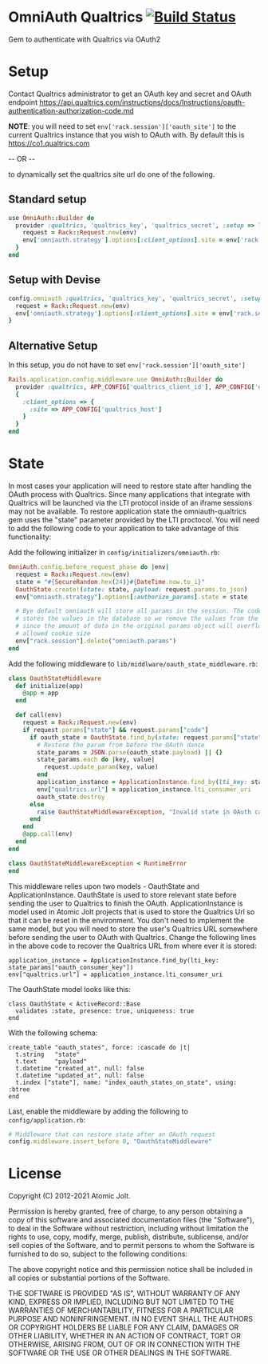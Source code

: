 # OmniAuth Qualtrics [![Build Status](https://travis-ci.org/atomicjolt/omniauth-qualtrics.svg?branch=master)](https://travis-ci.org/atomicjolt/omniauth-qualtrics)
Gem to authenticate with Qualtrics via OAuth2

# Setup
Contact Qualtrics administrator to get an OAuth key and secret and OAuth endpoint
https://api.qualtrics.com/instructions/docs/Instructions/oauth-authentication-authorization-code.md


**NOTE**: you will need to set `env['rack.session']['oauth_site']` to the current
Qualtrics instance that you wish to OAuth with. By default this is https://co1.qualtrics.com

-- OR --

to dynamically set the qualtrics site url do one of the following.

## Standard setup

```ruby
use OmniAuth::Builder do
  provider :qualtrics, 'qualtrics_key', 'qualtrics_secret', :setup => lambda{|env|
    request = Rack::Request.new(env)
    env['omniauth.strategy'].options[:client_options].site = env['rack.session']['oauth_site']
  }
end
```

## Setup with Devise

```ruby
config.omniauth :qualtrics, 'qualtrics_key', 'qualtrics_secret', :setup => lambda{|env|
  request = Rack::Request.new(env)
  env['omniauth.strategy'].options[:client_options].site = env['rack.session']['oauth_site']
}
```

## Alternative Setup

In this setup, you do not have to set `env['rack.session']['oauth_site']`

```ruby
Rails.application.config.middleware.use OmniAuth::Builder do
  provider :qualtrics, APP_CONFIG['qualtrics_client_id'], APP_CONFIG['qualtrics_client_secret'],
  {
    :client_options => {
      :site => APP_CONFIG['qualtrics_host']
    }
  }
end
```

# State

In most cases your application will need to restore state after handling the OAuth process
with Qualtrics. Since many applications that integrate with Qualtrics will be launched via the LTI
protocol inside of an iframe sessions may not be available. To restore application state the
omniauth-qualtrics gem uses the "state" parameter provided by the LTI proctocol. You will need
to add the following code to your application to take advantage of this functionality:


Add the following initializer in `config/initializers/omniauth.rb`:

```ruby
OmniAuth.config.before_request_phase do |env|
  request = Rack::Request.new(env)
  state = "#{SecureRandom.hex(24)}#{DateTime.now.to_i}"
  OauthState.create!(state: state, payload: request.params.to_json)
  env["omniauth.strategy"].options[:authorize_params].state = state

  # Bye default omniauth will store all params in the session. The code above
  # stores the values in the database so we remove the values from the session
  # since the amount of data in the original params object will overflow the
  # allowed cookie size
  env["rack.session"].delete("omniauth.params")
end
```

Add the following middleware to `lib/middlware/oauth_state_middleware.rb`:

```ruby
class OauthStateMiddleware
  def initialize(app)
    @app = app
  end

  def call(env)
    request = Rack::Request.new(env)
    if request.params["state"] && request.params["code"]
      if oauth_state = OauthState.find_by(state: request.params["state"])
        # Restore the param from before the OAuth dance
        state_params = JSON.parse(oauth_state.payload) || {}
        state_params.each do |key, value|
          request.update_param(key, value)
        end
        application_instance = ApplicationInstance.find_by(lti_key: state_params["oauth_consumer_key"])
        env["qualtrics.url"] = application_instance.lti_consumer_uri
        oauth_state.destroy
      else
        raise OauthStateMiddlewareException, "Invalid state in OAuth callback"
      end
    end
    @app.call(env)
  end
end

class OauthStateMiddlewareException < RuntimeError
end
```

This middleware relies upon two models - OauthState and ApplicationInstance. OauthState is used to
store relevant state before sending the user to Qualtrics to finish the OAuth. ApplicationInstance is
model used in Atomic Jolt projects that is used to store the Qualtrics Url so that it can be reset in
the environment. You don't need to implement the same model, but you will need to store the user's
Qualtrics URL somewhere before sending the user to OAuth with Qualtrics. Change the following lines in the
above code to recover the Qualtrics URL from where ever it is stored:

```
application_instance = ApplicationInstance.find_by(lti_key: state_params["oauth_consumer_key"])
env["qualtrics.url"] = application_instance.lti_consumer_uri
```

The OauthState model looks like this:
```
class OauthState < ActiveRecord::Base
  validates :state, presence: true, uniqueness: true
end
```

With the following schema:
```
create_table "oauth_states", force: :cascade do |t|
  t.string   "state"
  t.text     "payload"
  t.datetime "created_at", null: false
  t.datetime "updated_at", null: false
  t.index ["state"], name: "index_oauth_states_on_state", using: :btree
end
```

Last, enable the middleware by adding the following to `config/application.rb`:

```ruby
# Middleware that can restore state after an OAuth request
config.middleware.insert_before 0, "OauthStateMiddleware"
```


# License

Copyright (C) 2012-2021  Atomic Jolt.

Permission is hereby granted, free of charge, to any person obtaining a copy
of this software and associated documentation files (the "Software"), to deal
in the Software without restriction, including without limitation the rights
to use, copy, modify, merge, publish, distribute, sublicense, and/or sell
copies of the Software, and to permit persons to whom the Software is
furnished to do so, subject to the following conditions:

The above copyright notice and this permission notice shall be included in
all copies or substantial portions of the Software.

THE SOFTWARE IS PROVIDED "AS IS", WITHOUT WARRANTY OF ANY KIND, EXPRESS OR
IMPLIED, INCLUDING BUT NOT LIMITED TO THE WARRANTIES OF MERCHANTABILITY,
FITNESS FOR A PARTICULAR PURPOSE AND NONINFRINGEMENT. IN NO EVENT SHALL THE
AUTHORS OR COPYRIGHT HOLDERS BE LIABLE FOR ANY CLAIM, DAMAGES OR OTHER
LIABILITY, WHETHER IN AN ACTION OF CONTRACT, TORT OR OTHERWISE, ARISING FROM,
OUT OF OR IN CONNECTION WITH THE SOFTWARE OR THE USE OR OTHER DEALINGS IN
THE SOFTWARE.
